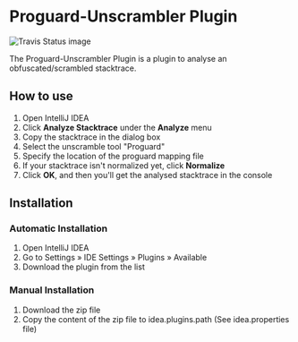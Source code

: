 # Proguard-Unscrambler Plugin
![Travis Status image ](https://travis-ci.org/Xovis/Proguard-Unscrambler.svg?branch=master)

The Proguard-Unscrambler Plugin is a plugin to analyse an obfuscated/scrambled stacktrace.

## How to use
1. Open IntelliJ IDEA
2. Click **Analyze Stacktrace** under the **Analyze** menu
3. Copy the stacktrace in the dialog box
4. Select the unscramble tool "Proguard"
5. Specify the location of the proguard mapping file
6. If your stacktrace isn't normalized yet, click **Normalize**
7. Click **OK**, and then you'll get the analysed stacktrace in the console

## Installation
### Automatic Installation

1. Open IntelliJ IDEA
2. Go to Settings » IDE Settings » Plugins » Available
3. Download the plugin from the list

### Manual Installation

1. Download the zip file
2. Copy the content of the zip file to idea.plugins.path (See idea.properties file)
